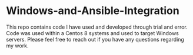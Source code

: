 # Windows-and-Ansible-Integration
This repo contains code I have used and developed through trial and error. Code was used within a Centos 8 systems and used to target Windows servers.
Please feel free to reach out if you have any questions regarding my work.
